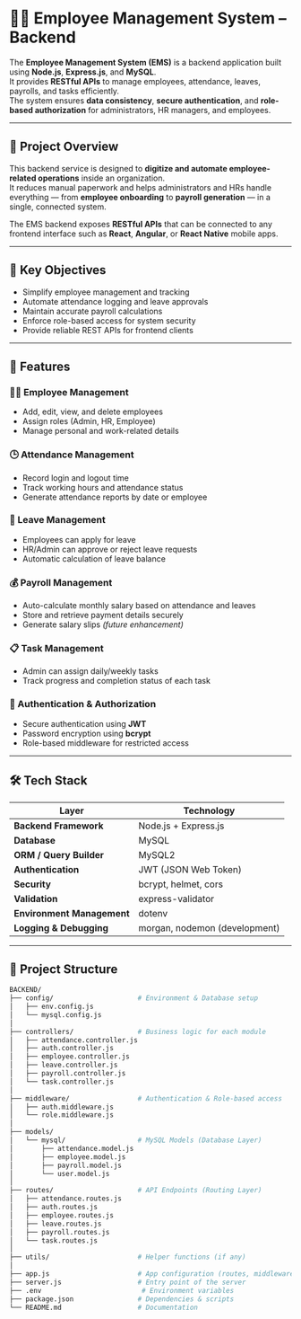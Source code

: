 <!-- # 👨‍💼 Employee Management System – Backend

The **Employee Management System (EMS)** is a backend application built using **Node.js**, **Express.js**, and **MySQL**.  
It provides **RESTful APIs** to manage employees, attendance, leaves, payrolls, and tasks efficiently.  
The system ensures **data consistency**, **secure authentication**, and **role-based authorization** for administrators, HR managers, and employees.

---

## 🧠 Project Overview

This backend service is designed to **digitize and automate employee-related operations** inside an organization.  
It reduces manual paperwork and helps administrators and HRs handle everything — from **employee onboarding** to **payroll generation** — in a single, connected system.  

The EMS backend exposes **RESTful APIs** that can be connected to any frontend interface such as **React**, **Angular**, or **React Native** mobile apps.

---

## 🎯 Key Objectives

- Simplify employee management and tracking  
- Automate attendance logging and leave approvals  
- Maintain accurate payroll calculations  
- Enforce role-based access for system security  
- Provide reliable REST APIs for frontend clients  

---

## 🚀 Features

### 👨‍💼 Employee Management
- Add, edit, view, and delete employees  
- Assign roles (Admin, HR, Employee)  
- Manage personal and work-related details  

### 🕒 Attendance Management
- Record login and logout time  
- Track working hours and attendance status  
- Generate attendance reports by date or employee  

### 📝 Leave Management
- Employees can apply for leave  
- HR/Admin can approve or reject leave requests  
- Automatic calculation of leave balance  

### 💰 Payroll Management
- Auto-calculate monthly salary based on attendance and leaves  
- Store and retrieve payment details securely  
- Generate salary slips *(future enhancement)*  

### 📋 Task Management
- Admin can assign daily/weekly tasks  
- Track progress and completion status of each task  

### 🔐 Authentication & Authorization
- Secure authentication using **JWT**  
- Password encryption using **bcrypt**  
- Role-based middleware for restricted access  

---

## 🛠️ Tech Stack

| Layer | Technology |
|-------|-------------|
| **Backend Framework** | Node.js + Express.js |
| **Database** | MySQL |
| **ORM / Query Builder** | MySQL2 |
| **Authentication** | JWT (JSON Web Token) |
| **Security** | bcrypt, helmet, cors |
| **Validation** | express-validator |
| **Environment Management** | dotenv |
| **Logging & Debugging** | morgan, nodemon (development) |

---

## 📁 Project Structure

BACKEND/
│
├── config/ # Environment & Database setup
│ ├── env.config.js
│ ├── mysql.config.js
│
├── controllers/ # Business logic for modules
│ ├── attendance.controller.js
│ ├── auth.controller.js
│ ├── employee.controller.js
│ ├── leave.controller.js
│ ├── payroll.controller.js
│ ├── task.controller.js
│
├── middleware/ # Auth & Role-based Access
│ ├── auth.middleware.js
│ ├── role.middleware.js
│
├── models/mysql/ # MySQL Models (Database Layer)
│ ├── attendance.model.js
│ ├── employee.model.js
│ ├── payroll.model.js
│ ├── user.model.js
│
├── routes/ # API Endpoints (Routes)
│ ├── attendance.routes.js
│ ├── auth.routes.js
│ ├── employee.routes.js
│ ├── leave.routes.js
│ ├── payroll.routes.js
│ ├── task.routes.js
│
├── utils/ # Helper functions
│
├── app.js # App configuration (routes, middleware)
├── server.js # Entry point of the server
├── .env # Environment variables
├── package.json # Project metadata & dependencies
└── README.md # Documentation -->

# 👨‍💼 Employee Management System – Backend

The **Employee Management System (EMS)** is a backend application built using **Node.js**, **Express.js**, and **MySQL**.  
It provides **RESTful APIs** to manage employees, attendance, leaves, payrolls, and tasks efficiently.  
The system ensures **data consistency**, **secure authentication**, and **role-based authorization** for administrators, HR managers, and employees.

---

## 🧠 Project Overview

This backend service is designed to **digitize and automate employee-related operations** inside an organization.  
It reduces manual paperwork and helps administrators and HRs handle everything — from **employee onboarding** to **payroll generation** — in a single, connected system.  

The EMS backend exposes **RESTful APIs** that can be connected to any frontend interface such as **React**, **Angular**, or **React Native** mobile apps.

---

## 🎯 Key Objectives

- Simplify employee management and tracking  
- Automate attendance logging and leave approvals  
- Maintain accurate payroll calculations  
- Enforce role-based access for system security  
- Provide reliable REST APIs for frontend clients  

---

## 🚀 Features

### 👨‍💼 Employee Management
- Add, edit, view, and delete employees  
- Assign roles (Admin, HR, Employee)  
- Manage personal and work-related details  

### 🕒 Attendance Management
- Record login and logout time  
- Track working hours and attendance status  
- Generate attendance reports by date or employee  

### 📝 Leave Management
- Employees can apply for leave  
- HR/Admin can approve or reject leave requests  
- Automatic calculation of leave balance  

### 💰 Payroll Management
- Auto-calculate monthly salary based on attendance and leaves  
- Store and retrieve payment details securely  
- Generate salary slips *(future enhancement)*  

### 📋 Task Management
- Admin can assign daily/weekly tasks  
- Track progress and completion status of each task  

### 🔐 Authentication & Authorization
- Secure authentication using **JWT**  
- Password encryption using **bcrypt**  
- Role-based middleware for restricted access  

---

## 🛠️ Tech Stack

| Layer | Technology |
|-------|-------------|
| **Backend Framework** | Node.js + Express.js |
| **Database** | MySQL |
| **ORM / Query Builder** | MySQL2 |
| **Authentication** | JWT (JSON Web Token) |
| **Security** | bcrypt, helmet, cors |
| **Validation** | express-validator |
| **Environment Management** | dotenv |
| **Logging & Debugging** | morgan, nodemon (development) |

---

## 📁 Project Structure

```bash
BACKEND/
├── config/                     # Environment & Database setup
│   ├── env.config.js
│   └── mysql.config.js
│
├── controllers/                # Business logic for each module
│   ├── attendance.controller.js
│   ├── auth.controller.js
│   ├── employee.controller.js
│   ├── leave.controller.js
│   ├── payroll.controller.js
│   └── task.controller.js
│
├── middleware/                 # Authentication & Role-based access
│   ├── auth.middleware.js
│   └── role.middleware.js
│
├── models/
│   └── mysql/                  # MySQL Models (Database Layer)
│       ├── attendance.model.js
│       ├── employee.model.js
│       ├── payroll.model.js
│       └── user.model.js
│
├── routes/                     # API Endpoints (Routing Layer)
│   ├── attendance.routes.js
│   ├── auth.routes.js
│   ├── employee.routes.js
│   ├── leave.routes.js
│   ├── payroll.routes.js
│   └── task.routes.js
│
├── utils/                      # Helper functions (if any)
│
├── app.js                      # App configuration (routes, middleware)
├── server.js                   # Entry point of the server
├── .env                         # Environment variables
├── package.json                # Dependencies & scripts
└── README.md                   # Documentation
